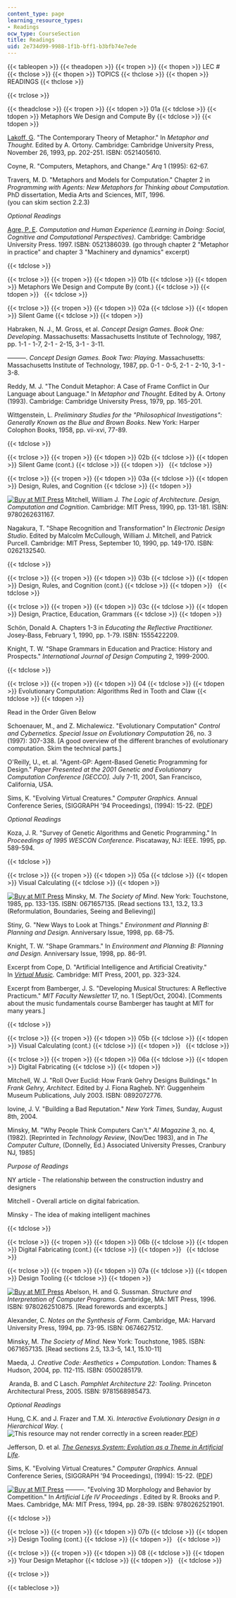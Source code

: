 ```yaml
---
content_type: page
learning_resource_types:
- Readings
ocw_type: CourseSection
title: Readings
uid: 2e734d99-9988-1f1b-bff1-b3bfb74e7ede
---
```


{{< tableopen >}}
{{< theadopen >}}
{{< tropen >}}
{{< thopen >}}
LEC #
{{< thclose >}}
{{< thopen >}}
TOPICS
{{< thclose >}}
{{< thopen >}}
READINGS
{{< thclose >}}

{{< trclose >}}

{{< theadclose >}}
{{< tropen >}}
{{< tdopen >}}
01a
{{< tdclose >}}
{{< tdopen >}}
Metaphors We Design and Compute By
{{< tdclose >}}
{{< tdopen >}}


[Lakoff, G](http://www.linguistics.berkeley.edu/lingdept/Current/people/facpages/lakoffg.html). "The Contemporary Theory of Metaphor." In _Metaphor and Thought_. Edited by A. Ortony. Cambridge: Cambridge University Press, November 26, 1993, pp. 202-251. ISBN: 0521405610.

Coyne, R. "Computers, Metaphors, and Change." _Arq_ 1 (1995): 62-67.

Travers, M. D. "Metaphors and Models for Computation." Chapter 2 in _Programming with Agents: New Metaphors for Thinking about Computation._ PhD dissertation, Media Arts and Sciences, MIT, 1996.  
(you can skim section 2.2.3)

_Optional Readings_

[Agre, P. E](http://polaris.gseis.ucla.edu/pagre/). _Computation and Human Experience (Learning in Doing: Social, Cognitive and Computational Perspectives)_. Cambridge: Cambridge University Press. 1997. ISBN: 0521386039. (go through chapter 2 "Metaphor in practice" and chapter 3 "Machinery and dynamics" excerpt)


{{< tdclose >}}

{{< trclose >}}
{{< tropen >}}
{{< tdopen >}}
01b
{{< tdclose >}}
{{< tdopen >}}
Metaphors We Design and Compute By (cont.)
{{< tdclose >}}
{{< tdopen >}}
 
{{< tdclose >}}

{{< trclose >}}
{{< tropen >}}
{{< tdopen >}}
02a
{{< tdclose >}}
{{< tdopen >}}
Silent Game
{{< tdclose >}}
{{< tdopen >}}


Habraken, N. J., M. Gross, et al. _Concept Design Games. Book One: Developing_. Massachusetts: Massachusetts Institute of Technology, 1987, pp. 1-1 - 1-7, 2-1 - 2-15, 3-1 - 3-11.

———. _Concept Design Games. Book Two: Playing_. Massachusetts: Massachusetts Institute of Technology, 1987, pp. 0-1 - 0-5, 2-1 - 2-10, 3-1 - 3-8.

Reddy, M. J. "The Conduit Metaphor: A Case of Frame Conflict in Our Language about Language." In _Metaphor and Thought_. Edited by A. Ortony (1993). Cambridge: Cambridge University Press, 1979, pp. 165-201.

Wittgenstein, L. _Preliminary Studies for the "Philosophical Investigations": Generally Known as the Blue and Brown Books_. New York: Harper Colophon Books, 1958, pp. vii-xvi, 77-89.


{{< tdclose >}}

{{< trclose >}}
{{< tropen >}}
{{< tdopen >}}
02b
{{< tdclose >}}
{{< tdopen >}}
Silent Game (cont.)
{{< tdclose >}}
{{< tdopen >}}
 
{{< tdclose >}}

{{< trclose >}}
{{< tropen >}}
{{< tdopen >}}
03a
{{< tdclose >}}
{{< tdopen >}}
Design, Rules, and Cognition
{{< tdclose >}}
{{< tdopen >}}


[![Buy at MIT Press](/images/mp_logo.gif)](https://mitpress.mit.edu/9780262631167) Mitchell, William J. _The Logic of Architecture. Design, Computation and Cognition_. Cambridge: MIT Press, 1990, pp. 131-181. ISBN: 9780262631167.

Nagakura, T. "Shape Recognition and Transformation" In _Electronic Design Studio_. Edited by Malcolm McCullough, William J. Mitchell, and Patrick Purcell. Cambridge: MIT Press, September 10, 1990, pp. 149-170. ISBN: 0262132540.


{{< tdclose >}}

{{< trclose >}}
{{< tropen >}}
{{< tdopen >}}
03b
{{< tdclose >}}
{{< tdopen >}}
Design, Rules, and Cognition (cont.)
{{< tdclose >}}
{{< tdopen >}}
 
{{< tdclose >}}

{{< trclose >}}
{{< tropen >}}
{{< tdopen >}}
03c
{{< tdclose >}}
{{< tdopen >}}
Design, Practice, Education, Grammars
{{< tdclose >}}
{{< tdopen >}}


Schön, Donald A. Chapters 1-3 in _Educating the Reflective Practitioner._ Josey-Bass, February 1, 1990, pp. 1-79. ISBN: 1555422209.

Knight, T. W. "Shape Grammars in Education and Practice: History and Prospects." _International Journal of Design Computing_ 2, 1999-2000.


{{< tdclose >}}

{{< trclose >}}
{{< tropen >}}
{{< tdopen >}}
04
{{< tdclose >}}
{{< tdopen >}}
Evolutionary Computation: Algorithms Red in Tooth and Claw
{{< tdclose >}}
{{< tdopen >}}


Read in the Order Given Below

Schoenauer, M., and Z. Michalewicz. "Evolutionary Computation" _Control and Cybernetics. Special Issue on Evolutionary Computation_ 26, no. 3 (1997): 307-338. \[A good overview of the different branches of evolutionary computation. Skim the technical parts.\]

O'Reilly, U., et. al. "Agent-GP: Agent-Based Genetic Programming for Design." _Paper Presented at the 2001 Genetic and Evolutionary Computation Conference \[GECCO\]._ July 7-11, 2001, San Francisco, California, USA.

Sims, K. "Evolving Virtual Creatures." _Computer Graphics._ Annual Conference Series, (SIGGRAPH '94 Proceedings), (1994): 15-22. ([PDF](http://www.robots.ox.ac.uk/~cvrg/trinity2002/EC/siggraph94.pdf))

_Optional Readings_

Koza, J. R. "Survey of Genetic Algorithms and Genetic Programming." In _Proceedings of 1995 WESCON Conference_. Piscataway, NJ: IEEE. 1995, pp. 589-594.


{{< tdclose >}}

{{< trclose >}}
{{< tropen >}}
{{< tdopen >}}
05a
{{< tdclose >}}
{{< tdopen >}}
Visual Calculating
{{< tdclose >}}
{{< tdopen >}}


[![Buy at MIT Press](/images/mp_logo.gif)](https://mitpress.mit.edu/0671657135) Minsky, M. _The Society of Mind_. New York: Touchstone, 1985, pp. 133-135. ISBN: 0671657135. \[Read sections 13.1, 13.2, 13.3 (Reformulation, Boundaries, Seeing and Believing)\]

Stiny, G. "New Ways to Look at Things." _Environment and Planning B: Planning and Design._ Anniversary Issue, 1998, pp. 68-75.

Knight, T. W. "Shape Grammars." In _Environment and Planning B: Planning and Design._ Anniversary Issue, 1998, pp. 86-91.

Excerpt from Cope, D. "Artificial Intelligence and Artificial Creativity." In [_Virtual Music_](https://mitpress.mit.edu/0671657135)_._ Cambridge: MIT Press, 2001, pp. 323-324.

Excerpt from Bamberger, J. S. "Developing Musical Structures: A Reflective Practicum." _MIT Faculty Newsletter_ 17, no. 1 (Sept/Oct, 2004). \[Comments about the music fundamentals course Bamberger has taught at MIT for many years.\]


{{< tdclose >}}

{{< trclose >}}
{{< tropen >}}
{{< tdopen >}}
05b
{{< tdclose >}}
{{< tdopen >}}
Visual Calculating (cont.)
{{< tdclose >}}
{{< tdopen >}}
 
{{< tdclose >}}

{{< trclose >}}
{{< tropen >}}
{{< tdopen >}}
06a
{{< tdclose >}}
{{< tdopen >}}
Digital Fabricating
{{< tdclose >}}
{{< tdopen >}}


Mitchell, W. J. "Roll Over Euclid: How Frank Gehry Designs Buildings." In _Frank Gehry, Architect_. Edited by J. Fiona Ragheb. NY: Guggenheim Museum Publications, July 2003. ISBN: 0892072776.

Iovine, J. V. "Building a Bad Reputation." _New York Times,_ Sunday, August 8th, 2004.

Minsky, M. "Why People Think Computers Can't." _AI Magazine_ 3, no. 4, (1982). \[Reprinted in _Technology Review_, (Nov/Dec 1983), and in _The Computer Culture_, (Donnelly, Ed.) Associated University Presses, Cranbury NJ, 1985\]

_Purpose of Readings_

NY article - The relationship between the construction industry and designers

Mitchell - Overall article on digital fabrication.

Minsky - The idea of making intelligent machines


{{< tdclose >}}

{{< trclose >}}
{{< tropen >}}
{{< tdopen >}}
06b
{{< tdclose >}}
{{< tdopen >}}
Digital Fabricating (cont.)
{{< tdclose >}}
{{< tdopen >}}
 
{{< tdclose >}}

{{< trclose >}}
{{< tropen >}}
{{< tdopen >}}
07a
{{< tdclose >}}
{{< tdopen >}}
Design Tooling
{{< tdclose >}}
{{< tdopen >}}


[![Buy at MIT Press](/images/mp_logo.gif)](https://mitpress.mit.edu/9780262510875) Abelson, H. and G. Sussman. _Structure and Interpretation of Computer Programs_. Cambridge, MA: MIT Press, 1996. ISBN: 9780262510875. \[Read forewords and excerpts.\]

Alexander, C. _Notes on the Synthesis of Form_. Cambridge, MA: Harvard University Press, 1994, pp. 73-95. ISBN: 0674627512.

Minsky, M. _The Society of Mind_. New York: Touchstone, 1985. ISBN: 0671657135. \[Read sections 2.5, 13.3-5, 14.1, 15.10-11\]

Maeda, J. _Creative Code: Aesthetics + Computation_. London: Thames & Hudson, 2004, pp. 112-115. ISBN: 0500285179.

 Aranda, B. and C Lasch. _Pamphlet Architecture 22: Tooling_. Princeton Architectural Press, 2005. ISBN: 9781568985473.

_Optional Readings_

Hung, C.K. and J. Frazer and T.M. Xi. _Interactive Evolutionary Design in a Hierarchical Way._ (![This resource may not render correctly in a screen reader.](/images/inacessible.gif)[PDF](http://www.generativeart.com/on/cic/ga2001_PDF/frazer.pdf))

Jefferson, D. et al. [_The Genesys System: Evolution as a Theme in Artificial Life_](http://www.cs.ucla.edu/~dyer/Papers/AlifeTracker/Alife91Jefferson.html).

Sims, K. "Evolving Virtual Creatures." _Computer Graphics._ Annual Conference Series, (SIGGRAPH '94 Proceedings), (1994): 15-22. ([PDF](http://www.robots.ox.ac.uk/~cvrg/trinity2002/EC/siggraph94.pdf))

[![Buy at MIT Press](/images/mp_logo.gif)](https://mitpress.mit.edu/9780262521901) ———. "Evolving 3D Morphology and Behavior by Competition." In _Artificial Life IV Proceedings_ . Edited by R. Brooks and P. Maes. Cambridge, MA: MIT Press, 1994, pp. 28-39. ISBN: 9780262521901.


{{< tdclose >}}

{{< trclose >}}
{{< tropen >}}
{{< tdopen >}}
07b
{{< tdclose >}}
{{< tdopen >}}
Design Tooling (cont.)
{{< tdclose >}}
{{< tdopen >}}
 
{{< tdclose >}}

{{< trclose >}}
{{< tropen >}}
{{< tdopen >}}
08
{{< tdclose >}}
{{< tdopen >}}
Your Design Metaphor
{{< tdclose >}}
{{< tdopen >}}
 
{{< tdclose >}}

{{< trclose >}}

{{< tableclose >}}